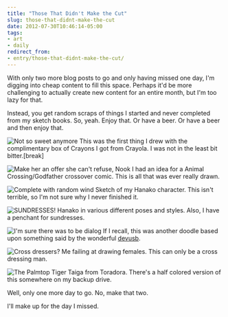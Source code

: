 ```yaml
---
title: "Those That Didn't Make the Cut"
slug: those-that-didnt-make-the-cut
date: 2012-07-30T10:46:14-05:00
tags:
- art
- daily
redirect_from:
- entry/those-that-didnt-make-the-cut/
---
```

With only two more blog posts to go and only having missed one day, I'm digging into cheap content to fill this space. Perhaps it'd be more challenging to actually create new content for an entire month, but I'm too lazy for that.

Instead, you get random scraps of things I started and never completed from my sketch books. So, yeah. Enjoy that. Or have a beer. Or have a beer and then enjoy that.

![](http://images.dxprog.com/blog/art_burning_fairy.jpg "Not so sweet anymore")
This was the first thing I drew with the complimentary box of Crayons I got from Crayola. I was not in the least bit bitter.[break]

![](http://images.dxprog.com/blog/art_godcoon.jpg "Make her an offer she can't refuse, Nook")
I had an idea for a Animal Crossing/Godfather crossover comic. This is all that was ever really drawn.

![](http://images.dxprog.com/blog/art_hanako_school.jpg "Complete with random wind")
Sketch of my Hanako character. This isn't terrible, so I'm not sure why I never finished it.

![](http://images.dxprog.com/blog/art_hanako_sundress.jpg "SUNDRESSES!")
Hanako in various different poses and styles. Also, I have a penchant for sundresses.

![](http://images.dxprog.com/blog/art_mario_tampons.jpg "I'm sure there was to be dialog")
If I recall, this was another doodle based upon something said by the wonderful [devusb](http://dxprog.com/comic/dark-over-light/).

![](http://images.dxprog.com/blog/art_schoolgirl_dude.jpg "Cross dressers?")
Me failing at drawing females. This can only be a cross dressing man.

![](http://images.dxprog.com/blog/art_taiga.jpg "The Palmtop Tiger")
Taiga from Toradora. There's a half colored version of this somewhere on my backup drive.

Well, only one more day to go. No, make that two. 

I'll make up for the day I missed.
